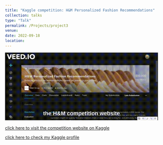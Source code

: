 ```yaml
---
title: "Kaggle competition: H&M Personalized Fashion Recommendations"
collection: talks
type: "Talk"
permalink: /Projects/project3
venue: 
date: 2022-09-18
location: 
---
```


![yay](/images/gif3.gif)

[click here to visit the competition website on Kaggle](https://www.kaggle.com/competitions/h-and-m-personalized-fashion-recommendations)

[click here to check my Kaggle profile](https://www.kaggle.com/redhawc)